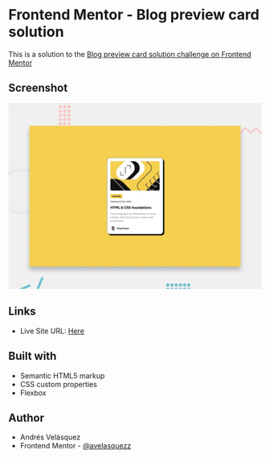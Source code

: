 # Frontend Mentor - Blog preview card solution

This is a solution to the [Blog preview card solution challenge on Frontend Mentor](https://www.frontendmentor.io/challenges/blog-preview-card-ckPaj01IcS/hub)

## Screenshot
![](images/desktop-preview.jpg)

## Links

- Live Site URL: [Here](https://avelasquezz.github.io/blog-preview-card-page/)

## Built with

- Semantic HTML5 markup
- CSS custom properties
- Flexbox

## Author

- Andrés Velásquez 
- Frontend Mentor - [@avelasquezz](https://www.frontendmentor.io/profile/avelasquezz)
